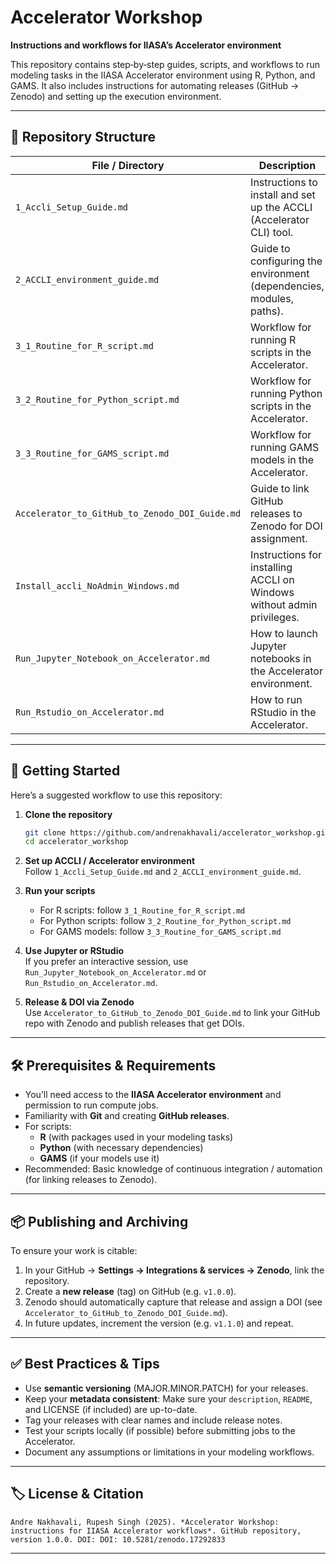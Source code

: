 # Accelerator Workshop

**Instructions and workflows for IIASA’s Accelerator environment**  

This repository contains step‑by‑step guides, scripts, and workflows to run modeling tasks in the IIASA Accelerator environment using R, Python, and GAMS. It also includes instructions for automating releases (GitHub → Zenodo) and setting up the execution environment.

---

## 📂 Repository Structure

| File / Directory | Description |
|-------------------|-------------|
| `1_Accli_Setup_Guide.md` | Instructions to install and set up the ACCLI (Accelerator CLI) tool. |
| `2_ACCLI_environment_guide.md` | Guide to configuring the environment (dependencies, modules, paths). |
| `3_1_Routine_for_R_script.md` | Workflow for running R scripts in the Accelerator. |
| `3_2_Routine_for_Python_script.md` | Workflow for running Python scripts in the Accelerator. |
| `3_3_Routine_for_GAMS_script.md` | Workflow for running GAMS models in the Accelerator. |
| `Accelerator_to_GitHub_to_Zenodo_DOI_Guide.md` | Guide to link GitHub releases to Zenodo for DOI assignment. |
| `Install_accli_NoAdmin_Windows.md` | Instructions for installing ACCLI on Windows without admin privileges. |
| `Run_Jupyter_Notebook_on_Accelerator.md` | How to launch Jupyter notebooks in the Accelerator environment. |
| `Run_Rstudio_on_Accelerator.md` | How to run RStudio in the Accelerator. |

---

## 🚀 Getting Started

Here’s a suggested workflow to use this repository:

1. **Clone the repository**  
   ```bash
   git clone https://github.com/andrenakhavali/accelerator_workshop.git
   cd accelerator_workshop
   ```

2. **Set up ACCLI / Accelerator environment**  
   Follow `1_Accli_Setup_Guide.md` and `2_ACCLI_environment_guide.md`.

3. **Run your scripts**  
   - For R scripts: follow `3_1_Routine_for_R_script.md`  
   - For Python scripts: follow `3_2_Routine_for_Python_script.md`  
   - For GAMS models: follow `3_3_Routine_for_GAMS_script.md`

4. **Use Jupyter or RStudio**  
   If you prefer an interactive session, use `Run_Jupyter_Notebook_on_Accelerator.md` or `Run_Rstudio_on_Accelerator.md`.

5. **Release & DOI via Zenodo**  
   Use `Accelerator_to_GitHub_to_Zenodo_DOI_Guide.md` to link your GitHub repo with Zenodo and publish releases that get DOIs.

---

## 🛠️ Prerequisites & Requirements

- You’ll need access to the **IIASA Accelerator environment** and permission to run compute jobs.
- Familiarity with **Git** and creating **GitHub releases**.
- For scripts:
  - **R** (with packages used in your modeling tasks)
  - **Python** (with necessary dependencies)
  - **GAMS** (if your models use it)
- Recommended: Basic knowledge of continuous integration / automation (for linking releases to Zenodo).

---

## 📦 Publishing and Archiving

To ensure your work is citable:

1. In your GitHub → **Settings → Integrations & services → Zenodo**, link the repository.
2. Create a **new release** (tag) on GitHub (e.g. `v1.0.0`).
3. Zenodo should automatically capture that release and assign a DOI (see `Accelerator_to_GitHub_to_Zenodo_DOI_Guide.md`).
4. In future updates, increment the version (e.g. `v1.1.0`) and repeat.

---

## ✅ Best Practices & Tips

- Use **semantic versioning** (MAJOR.MINOR.PATCH) for your releases.
- Keep your **metadata consistent**: Make sure your `description`, `README`, and LICENSE (if included) are up-to-date.
- Tag your releases with clear names and include release notes.
- Test your scripts locally (if possible) before submitting jobs to the Accelerator.
- Document any assumptions or limitations in your modeling workflows.

---

## 🏷️ License & Citation

```
Andre Nakhavali, Rupesh Singh (2025). *Accelerator Workshop: instructions for IIASA Accelerator workflows*. GitHub repository, version 1.0.0. DOI: DOI: 10.5281/zenodo.17292833
```

---

